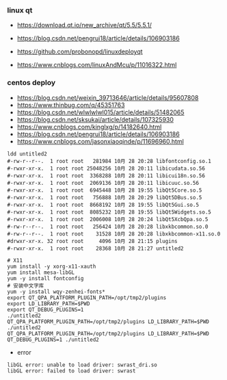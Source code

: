 
### linux qt
- https://download.qt.io/new_archive/qt/5.5/5.5.1/

- https://blog.csdn.net/pengrui18/article/details/106903186
- https://github.com/probonopd/linuxdeployqt
- https://www.cnblogs.com/linuxAndMcu/p/11016322.html

### centos deploy
- https://blog.csdn.net/weixin_39713646/article/details/95607808
- https://www.thinbug.com/q/45351763
- https://blog.csdn.net/wlwlwlwl015/article/details/51482065
- https://blog.csdn.net/sksukai/article/details/107325930
- https://www.cnblogs.com/kinglxg/p/14182640.html
- https://blog.csdn.net/pengrui18/article/details/106903186
- https://www.cnblogs.com/jasonxiaoqinde/p/11696960.html  
```shell
ldd untitled2
#-rw-r--r--.  1 root root   281984 10月 28 20:28 libfontconfig.so.1
#-rwxr-xr-x.  1 root root 25048256 10月 28 20:11 libicudata.so.56
#-rwxr-xr-x.  1 root root  3368288 10月 28 20:11 libicui18n.so.56
#-rwxr-xr-x.  1 root root  2069136 10月 28 20:11 libicuuc.so.56
#-rwxr-xr-x.  1 root root  6945448 10月 28 19:55 libQt5Core.so.5
#-rwxr-xr-x.  1 root root   756888 10月 28 20:29 libQt5DBus.so.5
#-rwxr-xr-x.  1 root root  8668192 10月 28 19:55 libQt5Gui.so.5
#-rwxr-xr-x.  1 root root  8085232 10月 28 19:55 libQt5Widgets.so.5
#-rwxr-xr-x.  1 root root  2006008 10月 28 20:24 libQt5XcbQpa.so.5
#-rw-r--r--.  1 root root   256424 10月 28 20:28 libxkbcommon.so.0
#-rw-r--r--.  1 root root    31528 10月 28 20:28 libxkbcommon-x11.so.0
#drwxr-xr-x. 32 root root     4096 10月 28 21:15 plugins
#-rwxr-xr-x.  1 root root    28368 10月 28 21:27 untitled2
```
```shell
# X11
yum install -y xorg-x11-xauth                 
yum install mesa-libGL
yum -y install fontconfig
# 安装中文字库
yum -y install wqy-zenhei-fonts*       
export QT_QPA_PLATFORM_PLUGIN_PATH=/opt/tmp2/plugins
export LD_LIBRARY_PATH=$PWD
export QT_DEBUG_PLUGINS=1
./untitled2
QT_QPA_PLATFORM_PLUGIN_PATH=/opt/tmp2/plugins LD_LIBRARY_PATH=$PWD ./untitled2
QT_QPA_PLATFORM_PLUGIN_PATH=/opt/tmp2/plugins LD_LIBRARY_PATH=$PWD QT_DEBUG_PLUGINS=1 ./untitled2
```
- error
```shell
libGL error: unable to load driver: swrast_dri.so
libGL error: failed to load driver: swrast
```